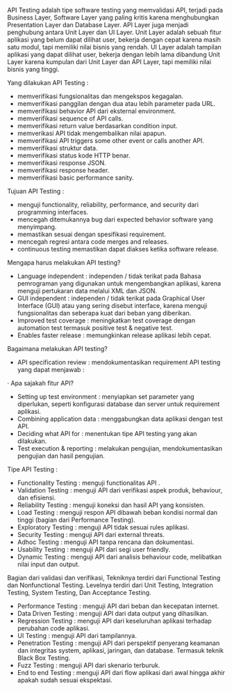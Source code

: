 API Testing adalah tipe software testing yang memvalidasi API, terjadi pada Business Layer, Software Layer yang paling kritis karena menghubungkan Presentation Layer dan Database Layer. API Layer juga menjadi penghubung antara Unit Layer dan UI Layer. Unit Layer adalah sebuah fitur aplikasi yang belum dapat dilihat user, bekerja dengan cepat karena masih satu modul, tapi memiliki nilai bisnis yang rendah. UI Layer adalah tampilan aplikasi yang dapat dilihat user, bekerja dengan lebih lama dibandung Unit Layer karena kumpulan dari Unit Layer dan API Layer, tapi memiliki nilai bisnis yang tinggi.

Yang dilakukan API Testing :
- memverifikasi fungsionalitas dan mengekspos kegagalan.
- memverifikasi panggilan dengan dua atau lebih parameter pada URL.
- memverifikasi behavior API dari eksternal environment.
- memverifikasi sequence of API calls.
- memverifikasi return value berdasarkan condition input.
- memverikasi API tidak mengembalikan nilai apapun.
- memverifikasi API triggers some other event or calls another API.
- memverifikasi struktur data.
- memverifikasi status kode HTTP benar.
- memverifikasi response JSON.
- memverifikasi response header.
- memverifikasi basic performance sanity.

Tujuan API Testing :
- menguji functionality, reliability, performance, and security dari programming interfaces.
- mencegah ditemukannya bug dari expected behavior software yang menyimpang.
- memastikan sesuai dengan spesifikasi requirement.
- mencegah regresi antara code merges and releases.
- continuous testing memastikan dapat diakses ketika software release.

Mengapa harus melakukan API testing?
- Language independent : independen / tidak terikat pada Bahasa pemrograman yang digunakan untuk mengembangkan aplikasi, karena menguji pertukaran data melalui XML dan JSON.
- GUI independent : independen / tidak terikat pada Graphical User Interface (GUI) atau yang sering disebut interface, karena menguji fungsionalitas dan seberapa kuat dari beban yang diberikan.
- Improved test coverage : meningkatkan test coverage dengan automation test termasuk positive test & negative test.
- Enables faster release : memungkinkan release aplikasi lebih cepat.

Bagaimana melakukan API testing?
- API specification review : mendokumentasikan requirement API testing yang dapat menjawab :

· Apa sajakah fitur API?

- Setting up test environment : menyiapkan set parameter yang diperlukan, seperti konfigurasi database dan server untuk requirement aplikasi.
- Combining application data : menggabungkan data aplikasi dengan test API.
- Deciding what API for : menentukan tipe API testing yang akan dilakukan.
- Test execution & reporting : melakukan pengujian, mendokumentasikan pengujian dan hasil pengujian.

Tipe API Testing :
- Functionality Testing : menguji functionalitas API .
- Validation Testing : menguji API dari verifikasi aspek produk, behaviour, dan efisiensi.
- Reliability Testing : menguji koneksi dan hasil API yang konsisten.
- Load Testing : menguji respon API dibawah beban kondisi normal dan tinggi (bagian dari Performance Testing).
- Exploratory Testing : menguji API tidak sesuai rules aplikasi.
- Security Testing : menguji API dari external threats.
- Adhoc Testing : menguji API tanpa rencana dan dokumentasi.
- Usability Testing : menguji API dari segi user friendly.
- Dynamic Testing : menguji API dari analisis behaviour code, melibatkan nilai input dan output. 

Bagian dari validasi dan verifikasi, Tekniknya terdiri dari Functional Testing dan Nonfunctional Testing. Levelnya terdiri dari Unit Testing, Integration Testing, System Testing, Dan Acceptance Testing.
- Performance Testing : menguji API dari beban dan kecepatan internet.
- Data Driven Testing : menguji API dari data output yang dihasilkan.
- Regression Testing : menguji API dari keseluruhan aplikasi terhadap perubahan code aplikasi.
- UI Testing : menguji API dari tampilannya.
- Penetration Testing : menguji API dari perspektif penyerang keamanan dan integritas system, aplikasi, jaringan, dan database. Termasuk teknik Black Box Testing.
- Fuzz Testing : menguji API dari skenario terburuk.
- End to end Testing : menguji API dari flow aplikasi dari awal hingga akhir apakah sudah sesuai ekspektasi.